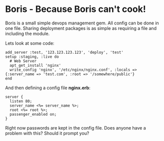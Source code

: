 # Boris - Because Boris can't cook!

Boris is a small simple devops management gem. All config can be done in one file. Sharing deployment packages is as simple as requiring a file and including the module.

Lets look at some code:

    add_server :test, '123.123.123.123', 'deploy', 'test'
    setup :staging, :live do
      # Web Server
      apt_get_install 'nginx'
      write_config 'nginx', '/etc/nginx/nginx.conf', :locals => {:server_name => 'test.com', :root => '/somewhere/public'}
    end
    
And then defining a config file __nginx.erb__:

    server {
      listen 80;
      server_name <%= server_name %>;
      root <%= root %>;
      passenger_enabled on;
    }
    
Right now passwords are kept in the config file. Does anyone have a problem with this? Should it prompt you?